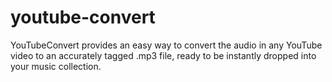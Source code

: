 # youtube-convert

YouTubeConvert provides an easy way to convert the audio in any YouTube video to an accurately tagged .mp3 file, ready to be instantly dropped into your music collection.
